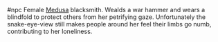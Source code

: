   #npc
Female [Medusa](https://2e.aonprd.com/Monsters.aspx?ID=3096) blacksmith. Wealds a war hammer and wears a blindfold to protect others from her petrifying gaze. Unfortunately the snake-eye-view still makes people around her feel their limbs go numb, contributing to her loneliness.
